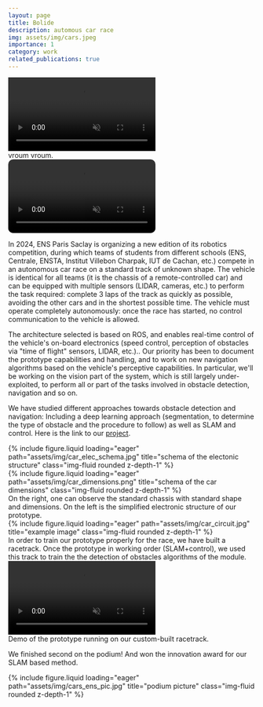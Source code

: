 ```yaml
---
layout: page
title: Bolide
description: automous car race
img: assets/img/cars.jpeg
importance: 1
category: work
related_publications: true
---
```


<div class="row">
  <div class="col-sm mt-3 mt-md-0">
    <video class="img-fluid rounded z-depth-1" autoplay muted loop playsinline>
      <source src="assets/video/car_preview.mp4" type="video/mp4">
      Your browser does not support the video tag.
    </video>
  </div>
</div>
<div class="caption">
  vroum vroum.
</div>

<video autoplay muted loop playsinline controls style="max-width:100%; border-radius:10px;">
  <source src="assets/video/car_preview.mp4" type="video/mp4">
  Your browser does not support the video tag.
</video>



In 2024, ENS Paris Saclay is organizing a new edition of its robotics competition, during which teams of students from different schools (ENS, Centrale, ENSTA, Institut Villebon Charpak, IUT de Cachan, etc.) compete in an autonomous car race on a standard track of unknown shape. The vehicle is identical for all teams (it is the chassis of a remote-controlled car) and can be equipped with multiple sensors (LIDAR, cameras, etc.) to perform the task required: complete 3 laps of the track as quickly as possible, avoiding the other cars and in the shortest possible time. The vehicle must operate completely autonomously: once the race has started, no control communication to the vehicle is allowed.

The architecture selected is based on ROS, and enables real-time control of the vehicle's on-board electronics (speed control, perception of obstacles via "time of flight" sensors, LIDAR, etc.).. Our priority has been to document the prototype capabilities and handling, and to work on new navigation algorithms based on the vehicle's perceptive capabilities. In particular, we'll be working on the vision part of the system, which is still largely under-exploited, to perform all or part of the tasks involved in obstacle detection, navigation and so on.

We have studied different approaches towards obstacle detection and navigation: Including a deep learning approach (segmentation, to determine the type of obstacle and the procedure to follow) as well as SLAM and control. Here is the link to our <a href="https://github.com/SU-Bolides/Course_2024">project</a>.

<div class="row">
    <div class="col-sm mt-3 mt-md-0">
        {% include figure.liquid loading="eager" path="assets/img/car_elec_schema.jpg" title="schema of the electonic structure" class="img-fluid rounded z-depth-1" %}
    </div>
    <div class="col-sm mt-3 mt-md-0">
        {% include figure.liquid loading="eager" path="assets/img/car_dimensions.png" title="schema of the car dimensions" class="img-fluid rounded z-depth-1" %}
    </div>
</div>
<div class="caption">
    On the right, one can observe the standard chassis with standard shape and dimensions. On the left is the simplified electronic structure of our prototype.
</div>

<div class="row">
    <div class="col-sm mt-3 mt-md-0">
        {% include figure.liquid loading="eager" path="assets/img/car_circuit.jpg" title="example image" class="img-fluid rounded z-depth-1" %}
    </div>
</div>
<div class="caption">
    In order to train our prototype properly for the race, we have built a racetrack. Once the prototype in working order (SLAM+control), we used this track to train the the detection of obstacles algorithms of the module.
</div>


<div class="row">
  <div class="col-sm mt-3 mt-md-0">
    <video class="img-fluid rounded z-depth-1" autoplay muted loop playsinline>
      <source src="assets/video/car_test_circuit.mp4" type="video/mp4">
      Your browser does not support the video tag.
    </video>
  </div>
</div>
<div class="caption">
  Demo of the prototype running on our custom-built racetrack.
</div>

We finished second on the podium! And won the innovation award for our SLAM based method.

<div class="row">
    <div class="col-sm mt-3 mt-md-0">
        {% include figure.liquid loading="eager" path="assets/img/cars_ens_pic.jpg" title="podium picture" class="img-fluid rounded z-depth-1" %}
    </div>
</div>
<div class="caption">
                        
</div>




